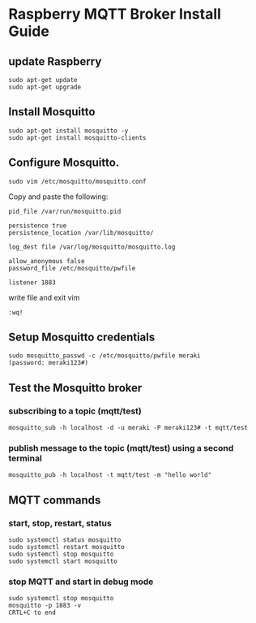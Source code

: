 # Raspberry MQTT Broker Install Guide

## update Raspberry
    sudo apt-get update
    sudo apt-get upgrade

## Install Mosquitto
    sudo apt-get install mosquitto -y
    sudo apt-get install mosquitto-clients

## Configure Mosquitto.
    sudo vim /etc/mosquitto/mosquitto.conf

Copy and paste the following:

    pid_file /var/run/mosquitto.pid
    
    persistence true
    persistence_location /var/lib/mosquitto/
    
    log_dest file /var/log/mosquitto/mosquitto.log

    allow_anonymous false
    password_file /etc/mosquitto/pwfile
    
    listener 1883

write file and exit vim

    :wq!

## Setup Mosquitto credentials
    sudo mosquitto_passwd -c /etc/mosquitto/pwfile meraki
    (password: meraki123#)

## Test the Mosquitto broker 

### subscribing to a topic (mqtt/test)
    mosquitto_sub -h localhost -d -u meraki -P meraki123# -t mqtt/test
    
### publish message to the topic (mqtt/test) using a second terminal
    mosquitto_pub -h localhost -t mqtt/test -m "hello world"
    
    
## MQTT commands
### start, stop, restart, status
    sudo systemctl status mosquitto
    sudo systemctl restart mosquitto
    sudo systemctl stop mosquitto
    sudo systemctl start mosquitto
    
### stop MQTT and start in debug mode
    sudo systemctl stop mosquitto
    mosquitto -p 1883 -v
    CRTL+C to end


